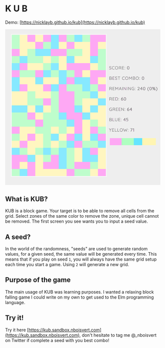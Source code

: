 # K U B

Demo: [https://nicklayb.github.io/kub](https://nicklayb.github.io/kub)

![Demo of KUB](demo.gif)

## What is KUB?

KUB is a block game. Your target is to be able to remove all cells from the grid. Select zones of the same color to remove the zone, unique cell cannot be removed. The first screen you see wants you to input a seed value.

## A seed?

In the world of the randomness, "seeds" are used to generate random values, for a given seed, the same value will be generated every time. This means that if you play on seed `1`, you will always have the same grid setup each time you start a game. Using `2` will generate a new grid.

## Purpose of the game

The main usage of KUB was learning purposes. I wanted a relaxing block falling game I could write on my own to get used to the Elm programming language.


## Try it!

Try it here [https://kub.sandbox.nboisvert.com](https://kub.sandbox.nboisvert.com), don't hesitate to tag me @_nboisvert on Twitter if complete a seed with you best combo!
